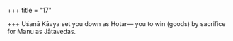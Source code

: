 +++
title = "17"

+++
Uśanā Kāvya set you down as Hotar—
you to win (goods) by sacrifice for Manu as Jātavedas.
